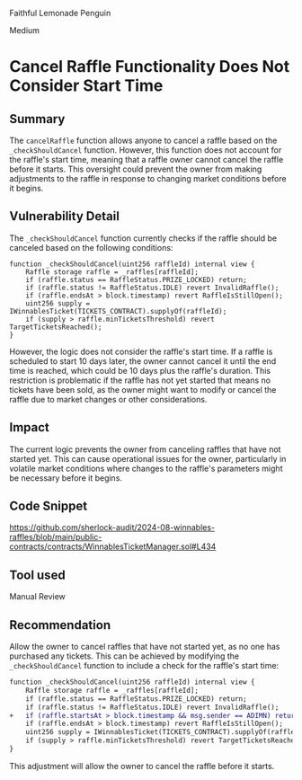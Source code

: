 Faithful Lemonade Penguin

Medium

# Cancel Raffle Functionality Does Not Consider Start Time

## Summary
The `cancelRaffle` function allows anyone to cancel a raffle based on the `_checkShouldCancel` function. However, this function does not account for the raffle's start time, meaning that a raffle owner cannot cancel the raffle before it starts. This oversight could prevent the owner from making adjustments to the raffle in response to changing market conditions before it begins.

## Vulnerability Detail
The `_checkShouldCancel` function currently checks if the raffle should be canceled based on the following conditions:
```solidity
function _checkShouldCancel(uint256 raffleId) internal view {
    Raffle storage raffle = _raffles[raffleId];
    if (raffle.status == RaffleStatus.PRIZE_LOCKED) return;
    if (raffle.status != RaffleStatus.IDLE) revert InvalidRaffle();
    if (raffle.endsAt > block.timestamp) revert RaffleIsStillOpen();
    uint256 supply = IWinnablesTicket(TICKETS_CONTRACT).supplyOf(raffleId);
    if (supply > raffle.minTicketsThreshold) revert TargetTicketsReached();
}
```
However, the logic does not consider the raffle's start time. If a raffle is scheduled to start 10 days later, the owner cannot cancel it until the end time is reached, which could be 10 days plus the raffle's duration. This restriction is problematic if the raffle has not yet started that means no tickets have been sold, as the owner might want to modify or cancel the raffle due to market changes or other considerations.

## Impact
The current logic prevents the owner from canceling raffles that have not started yet. This can cause operational issues for the owner, particularly in volatile market conditions where changes to the raffle's parameters might be necessary before it begins.

## Code Snippet
https://github.com/sherlock-audit/2024-08-winnables-raffles/blob/main/public-contracts/contracts/WinnablesTicketManager.sol#L434

## Tool used
Manual Review

## Recommendation
Allow the owner to cancel raffles that have not started yet, as no one has purchased any tickets. This can be achieved by modifying the `_checkShouldCancel` function to include a check for the raffle's start time:

```diff
function _checkShouldCancel(uint256 raffleId) internal view {
    Raffle storage raffle = _raffles[raffleId];
    if (raffle.status == RaffleStatus.PRIZE_LOCKED) return;
    if (raffle.status != RaffleStatus.IDLE) revert InvalidRaffle();
+   if (raffle.startsAt > block.timestamp && msg.sender == ADIMN) return;
    if (raffle.endsAt > block.timestamp) revert RaffleIsStillOpen();
    uint256 supply = IWinnablesTicket(TICKETS_CONTRACT).supplyOf(raffleId);
    if (supply > raffle.minTicketsThreshold) revert TargetTicketsReached();
}
```
This adjustment will allow the owner to cancel the raffle before it starts.
